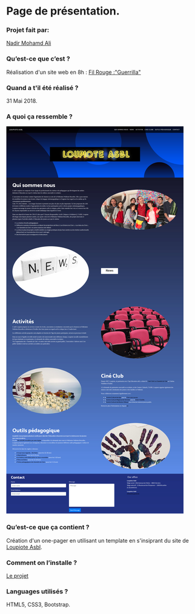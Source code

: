 # Page de présentation.


### Projet fait par:  
[Nadir Mohamd Ali](https://github.com/medleew)

### Qu’est-ce que c’est ?  
Réalisation d'un site web en 8h : [Fil Rouge :"Guerrilla"](https://github.com/becodeorg/lovelace-2/blob/master/Projects/fil-rouge/phase-1.md)

### Quand a t'il été réalisé ?  
31 Mai 2018.

### A quoi ça ressemble ?  
![Réalisation finale](img/Loupiote_Asbl.jpg)

### Qu’est-ce que ça contient ?  
Création d'un one-pager en utilisant un template en s'insiprant du site de [Loupiote Asbl](http://www.loupiote.be/).

### Comment on l’installe ?  
[Le projet](https://medleew.github.io/filrouge-0-guerrilla/)

### Languages utilisés ?  
HTML5, CSS3, Bootstrap.
